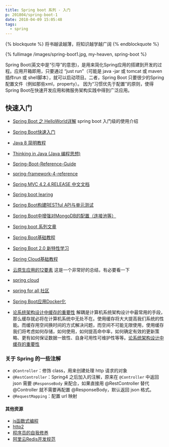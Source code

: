 ```yaml
---
title: Spring boot 系列 - 入门
p: 201804/spring-boot-1
date: 2018-04-09 15:05:48
tags:
  - spring
---
```


{% blockquote %}
将书越读越薄，将知识越学越广阔
{% endblockquote %}

{% fullimage /images/spring-boot1.jpg, my-heaven, spring-boot %}

Spring Boot(英文中是“引导”的意思)，是用来简化Spring应用的搭建到开发的过程。应用开箱即用，只要通过 “just run”（可能是 java -jar 或 tomcat 或 maven插件run 或 shell脚本），就可以启动项目。二者，Spring Boot 只要很少的Spring配置文件（例如那些xml，property）。 因为“习惯优先于配置”的原则，使得Spring Boot在快速开发应用和微服务架构实践中得到广泛应用。


## 快速入门

- [Spring Boot 之 HelloWorld详解](http://www.spring4all.com/article/266)
spring boot 入门级的使用介绍

- [Spring Boot快速入门](http://blog.didispace.com/spring-boot-learning-1/)
- [Java 8 简明教程](http://blog.didispace.com/books/java8-tutorial/ch1.html)
- [Thinking in Java (Java 编程思想)](http://blog.didispace.com/books/think-in-java/)
- [Spring-Boot-Reference-Guide](http://blog.didispace.com/books/spring-boot-reference/)
- [spring-framework-4-reference](http://blog.didispace.com/books/spring-framework-4-reference/)
- [Spring MVC 4.2.4.RELEASE 中文文档 ](http://blog.didispace.com/books/spring-mvc-4-tutorial/)
- [Spring boot learing](https://gitee.com/didispace/SpringBoot-Learning)
- [Spring Boot构建RESTful API与单元测试](http://blog.didispace.com/springbootrestfulapi/)
- [Spring Boot中增强对MongoDB的配置（连接池等）](http://blog.didispace.com/springbootmongodb-plus/)
- [Spring boot 系列文章](http://blog.didispace.com/tags/Spring-Boot/)
- [Spring Boot基础教程](http://blog.didispace.com/Spring-Boot基础教程/)
- [Spring Boot 2.0 新特性学习](http://blog.didispace.com/Spring-Boot-2-0-feature/)
- [Spring Cloud基础教程](http://blog.didispace.com/Spring-Cloud基础教程/)
- [云原生应用的12要素](http://blog.didispace.com/12factor-zh-cn/)
这是一个非常好的总结，有必要看一下
- [spring cloud](http://blog.didispace.com/categories/Spring-Cloud/)
- [spring for all 社区](http://www.spring4all.com)
- [Spring Boot应用Docker化](http://doc.spring4all.com/spring-guildes/spring-boot-with-docker.html)
- [论系统架构设计中缓存的重要性](http://www.spring4all.com/article/653)
解耦是计算机系统架构设计中最常用的手段，那么缓存就必将在计算机系统中无处不在。使用缓存将大大提高我们系统的性能。而缓存用空间换时间的方式解决问题，而空间不可能无限使用，使用缓存我们将考虑如何存储，如何使用，如何提高命中率，如何确定有效的更新策略、更有如何保证数据一致性、自身可用性可维护性等等。[论系统架构设计中缓存的重要性](http://www.spring4all.com/question/177)





### 关于 Spring 的一些注解
- `@Controller`：修饰 class，用来创建处理 http 请求的对象
- `@RestController`：Spring4 之后加入的注解，原来在 `@Controller` 中返回 json 需要 `@ResponseBody` 来配合，如果直接用 @RestController 替代 @Controller 就不需要再配置 @ResponseBody，默认返回 json 格式。
- `@RequestMapping`：配置 url 映射


#### 其他资源
- [js函数式编程](http://blog.didispace.com/books/mostly-adequate-guide-chinese/)
- [http2](http://blog.didispace.com/books/http2-explained-chinese/)
- [程序员的自我修养](http://blog.didispace.com/books/a-programmer-prepares/)
- [阿里云Redis开发规范](http://blog.didispace.com/阿里云Redis开发规范/)




